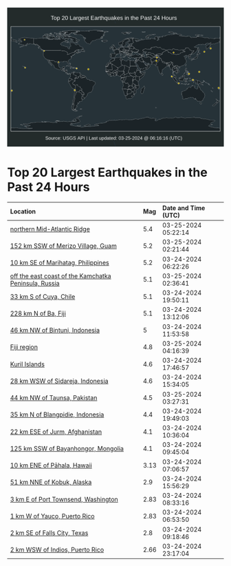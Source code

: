 ![Map](./map.png)

# Top 20 Largest Earthquakes in the Past 24 Hours

| Location | Mag | Date and Time (UTC) |
|:---|:---|:---|
| [northern Mid-Atlantic Ridge](https://earthquake.usgs.gov/earthquakes/eventpage/us6000ml19) | 5.4 | 03-25-2024 05:22:14 |
| [152 km SSW of Merizo Village, Guam](https://earthquake.usgs.gov/earthquakes/eventpage/us6000ml0j) | 5.2 | 03-25-2024 02:21:44 |
| [10 km SE of Marihatag, Philippines](https://earthquake.usgs.gov/earthquakes/eventpage/us6000mkxk) | 5.2 | 03-24-2024 06:22:26 |
| [off the east coast of the Kamchatka Peninsula, Russia](https://earthquake.usgs.gov/earthquakes/eventpage/us6000ml0l) | 5.1 | 03-25-2024 02:36:41 |
| [33 km S of Cuya, Chile](https://earthquake.usgs.gov/earthquakes/eventpage/us6000mkzs) | 5.1 | 03-24-2024 19:50:11 |
| [228 km N of Ba, Fiji](https://earthquake.usgs.gov/earthquakes/eventpage/us6000mkyw) | 5.1 | 03-24-2024 13:12:06 |
| [46 km NW of Bintuni, Indonesia](https://earthquake.usgs.gov/earthquakes/eventpage/us6000mkyp) | 5 | 03-24-2024 11:53:58 |
| [Fiji region](https://earthquake.usgs.gov/earthquakes/eventpage/us6000ml10) | 4.8 | 03-25-2024 04:16:39 |
| [Kuril Islands](https://earthquake.usgs.gov/earthquakes/eventpage/us6000mkzm) | 4.6 | 03-24-2024 17:46:57 |
| [28 km WSW of Sidareja, Indonesia](https://earthquake.usgs.gov/earthquakes/eventpage/us6000mkz6) | 4.6 | 03-24-2024 15:34:05 |
| [44 km NW of Taunsa, Pakistan](https://earthquake.usgs.gov/earthquakes/eventpage/us6000ml0p) | 4.5 | 03-25-2024 03:27:31 |
| [35 km N of Blangpidie, Indonesia](https://earthquake.usgs.gov/earthquakes/eventpage/us6000mkzv) | 4.4 | 03-24-2024 19:49:03 |
| [22 km ESE of Jurm, Afghanistan](https://earthquake.usgs.gov/earthquakes/eventpage/us6000mkyg) | 4.1 | 03-24-2024 10:36:04 |
| [125 km SSW of Bayanhongor, Mongolia](https://earthquake.usgs.gov/earthquakes/eventpage/us6000mky9) | 4.1 | 03-24-2024 09:45:04 |
| [10 km ENE of Pāhala, Hawaii](https://earthquake.usgs.gov/earthquakes/eventpage/hv74148282) | 3.13 | 03-24-2024 07:06:57 |
| [51 km NNE of Kobuk, Alaska](https://earthquake.usgs.gov/earthquakes/eventpage/ak0243v6epya) | 2.9 | 03-24-2024 15:56:29 |
| [3 km E of Port Townsend, Washington](https://earthquake.usgs.gov/earthquakes/eventpage/uw61991971) | 2.83 | 03-24-2024 08:33:16 |
| [1 km W of Yauco, Puerto Rico](https://earthquake.usgs.gov/earthquakes/eventpage/pr71443803) | 2.83 | 03-24-2024 06:53:50 |
| [2 km SE of Falls City, Texas](https://earthquake.usgs.gov/earthquakes/eventpage/tx2024fwjf) | 2.8 | 03-24-2024 09:18:46 |
| [2 km WSW of Indios, Puerto Rico](https://earthquake.usgs.gov/earthquakes/eventpage/pr71443833) | 2.66 | 03-24-2024 23:17:04 |
